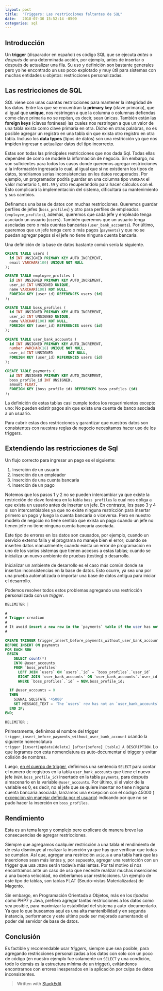 ```yaml
---
layout: post
title:  "Triggers: Las restricciones faltantes de SQL"
date:   2018-07-30 15:52:14 -0500
categories: sql
---
```


## Introducción

Un **trigger**  (disparador en español) es código SQL que se ejecuta *antes* o *después* de una determinada acción, por ejemplo, antes de insertar o después de actualizar una fila. Su uso y definición son bastante generales pero yo he encontrado un uso poco explotado y muy útil para sistemas con muchas entidades u objetos: restricciones personalizadas.

## Las restricciones de SQL

SQL viene con unas cuantas restricciones para mantener la integridad de los datos. Entre las que se encuentran la **primary key** (clave primaria), que al igual que **unique**, nos restringen a que la columna o columnas defiendas como clave primaria no se repitan, es decir, sean únicas. También están las **foreign keys** (claves foráneas) las cuales nos restringen a que un valor de una tabla exista como clave primaria en otra. Dicho en otras palabras, no es posible agregar un registro en una tabla sin que exista otro registro en otra tabla. Incluso los **data types** (tipos de datos) son una restricción ya que nos impiden ingresar o actualizar datos del tipo incorrecto.

Estas son todas las principales restricciones que nos dada Sql. Todas ellas dependen de como se modele la información de negocio. Sin embargo, no son suficientes para todos los casos donde queremos agregar restricciones a la información ingresada lo cual, al igual que si no existieran los tipos de datos, tendríamos serias inconsistencias en los datos recuperados. Por ejemplo, un programador podría guardar en una columna tipo `VARCHAR` el valor monetario `1,001.59` y otro recuperándolo para hacer cálculos con el. Esto complicará la implementación del sistema, dificultará su mantenimiento y sus cambios. 

Definamos una base de datos con muchas restricciones. Queremos guardar perfiles de jefes (`boss_profiles`)  y otro para perfiles de empleados (`employee_profiles`), además, queremos que cada jefe y empleado tenga asociado un usuario (`users`). También queremos que un usuario tenga asociadas cero o más cuentas bancarias (`user_bank_accounts`). Por último, queremos que un jefe tenga cero o más pagos (`payments`) y que no se puedan agregar pagos si el jefe no tiene ninguna cuenta bancaria.

Una definición de la base de datos bastante común sería la siguiente.

```sql
CREATE TABLE users (  
  id INT UNSIGNED PRIMARY KEY AUTO_INCREMENT,  
  email VARCHAR(100) UNIQUE NOT NULL  
);  

CREATE TABLE employee_profiles (  
  id INT UNSIGNED PRIMARY KEY AUTO_INCREMENT,  
  user_id INT UNSIGNED UNIQUE,  
  name VARCHAR(100) NOT NULL,  
  FOREIGN KEY (user_id) REFERENCES users (id)  
);
  
CREATE TABLE boss_profiles (  
  id INT UNSIGNED PRIMARY KEY AUTO_INCREMENT,  
  user_id INT UNSIGNED UNIQUE,  
  name VARCHAR(100) NOT NULL,  
  FOREIGN KEY (user_id) REFERENCES users (id)  
);  
  
CREATE TABLE user_bank_accounts (  
  id INT UNSIGNED PRIMARY KEY AUTO_INCREMENT,  
  number VARCHAR(18) UNIQUE NOT NULL,  
  user_id INT UNSIGNED       NOT NULL,  
  FOREIGN KEY (user_id) REFERENCES users (id)  
);  
  
CREATE TABLE payments (  
  id INT UNSIGNED PRIMARY KEY AUTO_INCREMENT,  
  boss_profile_id INT UNSIGNED,
  amount FLOAT,
  FOREIGN KEY (boss_profile_id) REFERENCES boss_profiles (id)  
);
```

La definición de estas tablas casi cumple todos los requerimientos excepto uno: No pueden existir pagos sin que exista una cuenta de banco asociada a un usuario.

Para cubrir estas dos restricciones y garantizar que nuestros datos son consistentes con nuestras reglas de negocio necesitamos hacer uso de los triggers.

## Extendiendo las restricciones de Sql

Un flujo correcto para ingresar un pago es el siguiente:

1. Inserción de un usuario
2. Inserción de un empleador
3. Inserción de una cuenta bancaria
4. Inserción de un pago

Notemos que los pasos 1 y 2 no se pueden intercambiar ya que existe la restricción de clave foránea en la tabla `boss_profiles` la cual nos obliga a que exista un usuario antes de insertar un jefe. En contraste, los paso 3 y 4 si son intercambiables ya que no existe ninguna restricción para insertar primero un pago y luego la cuenta bancaria o viceversa. Pero en nuestro modelo de negocio no tiene sentido que exista un pago cuando un jefe no tienen jefe no tiene ninguna cuenta bancaria asociada.

Este tipo de errores en los datos son causados, por ejemplo, cuando un servicio externo falla y el programa no maneje bien el error; cuando se inserten datos manualmente;  cuando exista un error de programación en uno de los varios sistemas que tienen accesos a estas tablas; cuando se inicializa un nuevo ambiente de pruebas (testing) o desarrollo.

Inicializar un ambiente de desarrollo es el caso más común donde se insertan inconsistencias en la base de datos. Esto ocurre, ya sea una por una prueba automatizada o importar una base de datos antigua para iniciar el desarrollo.

Podemos resolver todos estos problemas agregando una restricción personalizada con un *trigger*.

```sql
DELIMITER |  
  
#  
# Trigger creation  
#  
# It avoid insert a new row in the `payments` table if the user has not a row in the `user_bank_accounts`  
#  
  
CREATE TRIGGER trigger_insert_before_payments_without_user_bank_account  
BEFORE INSERT ON payments  
FOR EACH ROW  
 BEGIN 
	SELECT count(*)  
    INTO @user_accounts  
    FROM `boss_profiles`  
      LEFT JOIN `users` ON `users`.`id` = `boss_profiles`.`user_id`  
	  RIGHT JOIN `user_bank_accounts` ON `user_bank_accounts`.`user_id` = `users`.`id`  
	  WHERE `boss_profiles`.`id` = NEW.boss_profile_id;  
  
  IF @user_accounts = 0  
  THEN  
	SIGNAL SQLSTATE '45000'  
	SET MESSAGE_TEXT = 'The `users` row has not an `user_bank_accounts` row. Add first an `user_bank_accounts` row before insert.';  
  END IF;  
END;  
  
DELIMITER ;
```

Primeramente, definimos el nombre del trigger `trigger_insert_before_payments_without_user_bank_account` usando la siguiente nomenclatura `trigger_[insert|update|delete]_[after|before]_[table]_A_DESCRIPTION`. Lo que logramos con esta nomenclatura es auto-documentar el trigger y evitar colisión de nombres.

Luego, [en el cuerpo de trigger](https://dev.mysql.com/doc/refman/5.5/en/create-trigger.html), definimos una sentencia `SELECT` para contar el numero de registros en la tabla `user_bank_accounts` que tiene el nuevo jefe (`NEW.boss_profile_id`) insertado en la tabla `payments`, para después almacenarlo en la variable `@user_accounts`. Por último, si el valor de la variable es 0, es decir, no el jefe que se quiere insertar no tiene ninguna cuenta bancaria asociada, lanzamos una excepción con el código 45000 ( [excepción sin manejar definida por el usuario](https://dev.mysql.com/doc/refman/5.5/en/signal.html)) indicando por que no se pudo hacer la inserción en `boss_profiles`.

## Rendimiento

Esta es un tema largo y complejo pero explicare de manera breve las consecuencias de agregar restricciones. 

Siempre que agregamos cualquier restricción a una tabla el rendimiento de de esta disminuye al realizar la inserción ya que hay que verificar que todas se cumplan. Así que, agregar una restricción `unique` a una tabla hará que las inserciones sean más lentas y, por supuesto, agregar una restricción con un trigger que usa `JOINS` serán todavía más lentas. Por tal motivo sí nos encontramos ante un caso de uso que necesite realizar muchas inserciones a una buena velocidad, no deberíamos usar restricciones. Un ejemplo de este tipo de tablas, son tablas FLAT (Seudo-vistas Materializadas) de Magento. 

Sin embargo, en Programación Orientada a Objetos, más en los *tipados* como PHP7 y Java, prefiero agregar tantas restricciones a los datos como sea posible, para maximizar la estabilidad del sistema y auto-documentarlo. Ya que lo que buscamos aquí es una alta mantenibilidad y en segunda instancia, performance y este ultimo pude ser mejorado aumentando el poder del servidor de base de datos.

## Conclusión

Es factible y recomendable usar *triggers*, siempre que sea posible, para agregando restricciones personalizadas a los datos con solo con un poco de código (en nuestro ejemplo fue solamente un `SELECT` y una condición, todo lo demás es la estructura mínima de un trigger), evitándonos encontrarnos con errores inesperados en la aplicación por culpa de datos inconsistentes.

> Written with [StackEdit](https://stackedit.io/).

